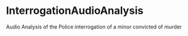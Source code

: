 # InterrogationAudioAnalysis
Audio Analysis of the Police interrogation of a minor convicted of murder
